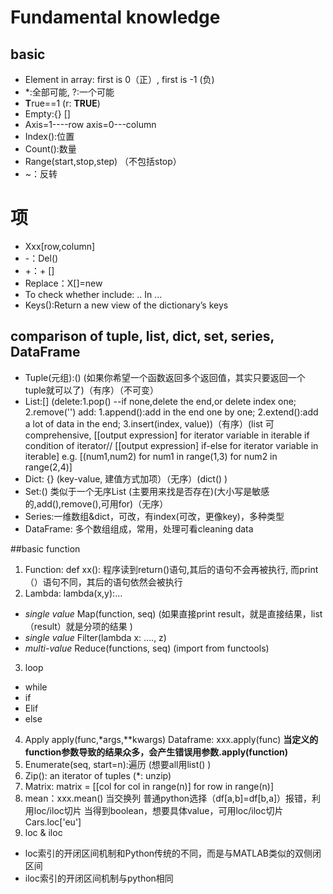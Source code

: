 # Fundamental knowledge

## basic
- Element in array: first is 0（正）, first is -1  (负)
- *:全部可能, ?:一个可能
- **T**rue==1 (r: **TRUE**)
- Empty:{}  []     
- Axis=1----row  axis=0---column
- Index():位置
- Count():数量
- Range(start,stop,step) （不包括stop）
-  ~：反转

# 项
- Xxx[row,column]
- -：Del()
- +：+ []
- Replace：X[]=new
- To check whether include: .. In …
- Keys():Return a new view of the dictionary’s keys

## comparison of tuple, list, dict, set, series, DataFrame
- Tuple(元组):() (如果你希望一个函数返回多个返回值，其实只要返回一个tuple就可以了)（有序）（不可变）
- List:[] (delete:1.pop() --if none,delete the end,or delete index one; 2.remove('') add: 1.append():add in the end one by one; 2.extend():add a lot of data in the end; 3.insert(index, value))（有序）(list 可comprehensive, [[output expression] for iterator  variable in iterable if condition of iterator//  [[output expression] if-else for iterator variable in iterable] e.g. [(num1,num2) for num1 in range(1,3) for num2 in range(2,4)]
- Dict: {} (key-value, 建值方式加项）（无序）(dict() )
- Set:()  类似于一个无序List (主要用来找是否存在)(大小写是敏感的,add(),remove(),可用for)（无序）
- Series:一维数组&dict，可改，有index(可改，更像key)，多种类型
- DataFrame: 多个数组组成，常用，处理可看cleaning data

##basic function
1. Function: def xx():
程序读到return()语句,其后的语句不会再被执行,
而print（）语句不同，其后的语句依然会被执行
2. Lambda: lambda(x,y):…
- *single value* Map(function, seq) (如果直接print result，就是直接结果，list（result）就是分项的结果 )
- *single value* Filter(lambda x: …., z)
- *multi-value* Reduce(functions, seq) (import from functools)
3. loop
- while
- if
- Elif
- else
4. Apply
apply(func,*args,**kwargs)
Dataframe: xxx.apply(func)
**当定义的function参数导致的结果众多，会产生错误用参数.apply(function)**
5. Enumerate(seq, start=n):遍历 (想要all用list() )
6. Zip(): an iterator of tuples (*: unzip)
7. Matrix: matrix = [[col for col in range(n)] for row in range(n)] 
8. mean：xxx.mean()
当交换列 普通python选择（df[a,b]=df[b,a]）报错，利用loc/iloc切片
当得到boolean，想要具体value，可用loc/iloc切片
Cars.loc['eu']
9. loc & iloc
- loc索引的开闭区间机制和Python传统的不同，而是与MATLAB类似的双侧闭区间
- iloc索引的开闭区间机制与python相同

